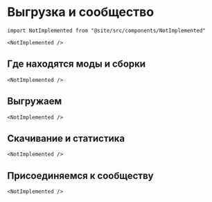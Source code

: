 # Выгрузка и сообщество

```mdx-code-block
import NotImplemented from "@site/src/components/NotImplemented"

<NotImplemented />
```

## Где находятся моды и сборки

```mdx-code-block
<NotImplemented />
```

## Выгружаем

```mdx-code-block
<NotImplemented />
```

## Скачивание и статистика

```mdx-code-block
<NotImplemented />
```

## Присоединяемся к сообществу

```mdx-code-block
<NotImplemented />
```
